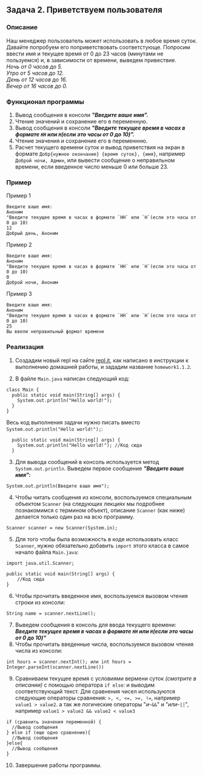 ## Задача 2. Приветствуем пользователя

### Описание
Наш менеджер пользователь может использовать в любое время суток. Давайте попробуем его поприветствовать соответстующе. Попросим ввести имя и текущее время от 0 до 23 часов (минутами не пользуемся) и, в зависимости от времени, выведем привествие.  
*Ночь от 0 часов до 5.*  
*Утро от 5 часов до 12.*  
*День от 12 часов до 16.*  
*Вечер от 16 часов до 0.*  

### Функционал программы
1. Вывод сообщения в консоли **_"Введите ваше имя"._**
2. Чтение значений и сохранение его в переменную.
3. Вывод сообщения в консоли **_"Введите текущее время в часах в формате `HH` или `H`(если это часы от 0 до 10)"._**
4. Чтение значения и сохранение его в переменнню.
5. Расчет  текущего времени суток и вывод приветствия на экран в формате `Добр{нужное окончание} {время суток}, {имя}`, например `Доброй ночи, Админ`, или вывести сообщение о неправильном времени, если введенное число меньше 0 или больше 23. 

### Пример
Пример 1
```
Введите ваше имя:
Аноним
"Введите текущее время в часах в формате `HH` или `H`(если это часы от 0 до 10)
12
Добрый день, Аноним
```
Пример 2
```
Введите ваше имя:
Аноним
"Введите текущее время в часах в формате `HH` или `H`(если это часы от 0 до 10)
0
Доброй ночи, Аноним
```
Пример 3
```
Введите ваше имя:
Аноним
"Введите текущее время в часах в формате `HH` или `H`(если это часы от 0 до 10)
25
Вы ввели неправильный формат времени
```

### Реализация
1. Создадим новый repl на сайте [repl.it](https://repl.it/repls), как написано в инструкции к выполнению домашней работы, и зададим название `homework1.1.2`.

2. В файле `Main.java` написан следующий код:

```
class Main {
  public static void main(String[] args) {
    System.out.println("Hello world!");
  }
}
``` 

Весь код выполнения задачи нужно писать вместо `System.out.println("Hello world!");`:

```
  public static void main(String[] args) {
    System.out.println("Hello world!"); //Код сюда
  }
```

3. Для вывода сообщений в консоль используется метод `System.out.println`. Выведем первое сообщение **_"Введите ваше имя":_**

```
System.out.println(Введите ваше имя");
```

4. Чтобы читать сообщения из консоли, воспользуемся специальным объектом `Scanner` (на следующих лекциях
мы подробнее познакомимся с термином объект), описание `Scanner` (как ниже) делается только один раз на всю программу.

```
Scanner scanner = new Scanner(System.in);
``` 

5. Для того чтобы была возможность в коде использовать класс `Scanner`, нужно обязательно добавить `import` этого класса 
в самое начало файла `Main.java`:

```
import java.util.Scanner;
  
public static void main(String[] args) {
    //Код сюда
}
 ```
6. Чтобы прочитать введенное имя, воспользуемся вызовом чтения строки из консоли:
```
String name = scanner.nextLine();
```
7. Выведем сообщения в консоль для ввода текущего времени: **_Введите текущее время в часах в формате `HH` или `H`(если это часы от 0 до 10)"_**
8. Чтобы прочитать введенные числа, воспользуемся вызовом чтения числа из консоли:

```
int hours = scanner.nextInt(); или int hours = Integer.parseInt(scanner.nextLine())
```
9. Сравниваем текущее время с условиями вермени суток *(смотрите в описании)* с помощью оператора `if else`:
и выводим соответствующий текст.
Для сравнения чисел используются следующие операторы сравнения: `>, <, <=, >=, !=`, например `value1 > value2`. а так же логические операторы "*и*-`&&`" и "*или-`||`*", например `value1 > value2 && value2 < value3`

```
if (сравнить значения переменной) {
  //Вывод сообщения
} else if (еще одно сравнение){
  //Вывод сообщения
}else{
  //Вывод сообщения
}
```

10. Завершение работы программы.